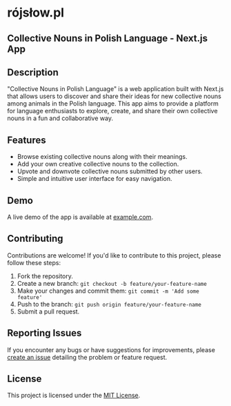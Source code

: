 # rójsłow.pl 

## Collective Nouns in Polish Language - Next.js App

## Description

"Collective Nouns in Polish Language" is a web application built with Next.js that allows users to discover and share their ideas for new collective nouns among animals in the Polish language. This app aims to provide a platform for language enthusiasts to explore, create, and share their own collective nouns in a fun and collaborative way.

## Features

- Browse existing collective nouns along with their meanings.
- Add your own creative collective nouns to the collection.
- Upvote and downvote collective nouns submitted by other users.
- Simple and intuitive user interface for easy navigation.

## Demo

A live demo of the app is available at [example.com](https://www.example.com).



## Contributing

Contributions are welcome! If you'd like to contribute to this project, please follow these steps:

1. Fork the repository.
2. Create a new branch: `git checkout -b feature/your-feature-name`
3. Make your changes and commit them: `git commit -m 'Add some feature'`
4. Push to the branch: `git push origin feature/your-feature-name`
5. Submit a pull request.

## Reporting Issues

If you encounter any bugs or have suggestions for improvements, please [create an issue](https://github.com/aroo0/rojslow/issues) detailing the problem or feature request.

## License

This project is licensed under the [MIT License](LICENSE).


